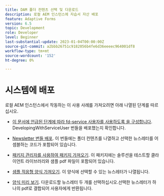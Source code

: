 ```yaml
---
title: DAM 폴더 컨텐츠 선택 및 다운로드
description: 로컬 AEM 인스턴스에 자습서 자산 배포
feature: Adaptive Forms
version: 6.5
topic: Development
role: Developer
level: Beginner
last-substantial-update: 2023-01-04T00:00:00Z
source-git-commit: a2bbb26751c9182056b4fe6d36eeeec964001df8
workflow-type: tm+mt
source-wordcount: '152'
ht-degree: 0%

---
```


# 시스템에 배포

로컬 AEM 인스턴스에서 작동하는 이 사용 사례를 가져오려면 아래 나열된 단계를 따르십시오.

* [이 문서에 언급된 단계에 따라 fd-service 사용자를 사용하도록 을 구성합니다](https://experienceleague.adobe.com/docs/experience-manager-learn/forms/adaptive-forms/service-user-tutorial-develop.html?lang=en). DevelopingWithServiceUser 번들을 배포했는지 확인합니다.

* [Newsletter 번들 배포](assets/Newsletters.core-1.0.0-SNAPSHOT.jar). 이 번들에는 폴더 컨텐츠를 나열하고 선택한 뉴스레터를 어셈블하는 코드가 포함되어 있습니다.

* [패키지 관리자를 사용하여 패키지 가져오기](assets/newsletter.zip). 이 패키지에는 솔루션을 테스트할 클라이언트 라이브러리와 샘플 pdf 파일이 포함되어 있습니다.

* [샘플 적응형 양식 가져오기](assets/sample-adaptive-form.zip). 이 양식에 선택할 수 있는 뉴스레터가 나열됩니다.

* [양식 미리 보기](http://localhost:4502/content/dam/formsanddocuments/downloadarchivednewsletters/jcr:content?wcmmode=disabled).
다운로드할 뉴스레터 두 개를 선택하십시오.선택한 뉴스레터가 하나의 pdf로 결합되어 사용자에게 반환됩니다.




